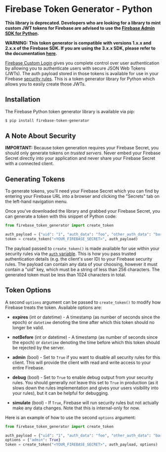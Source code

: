 # Firebase Token Generator - Python

**This library is deprecated. Developers who are looking for a library to mint custom JWT tokens for Firebase are advised to use the [Firebase Admin SDK for Python](https://github.com/firebase/firebase-admin-python).**

**WARNING: This token generator is compatible with versions 1.x.x and 2.x.x of the Firebase SDK. If you are using the 3.x.x SDK, please refer to the documentation [here](https://firebase.google.com/docs/auth/admin/create-custom-tokens#create_custom_tokens_using_a_third-party_jwt_library).**

[Firebase Custom Login](https://www.firebase.com/docs/web/guide/simple-login/custom.html)
gives you complete control over user authentication by allowing you to authenticate users
with secure JSON Web Tokens (JWTs). The auth payload stored in those tokens is available
for use in your Firebase [security rules](https://www.firebase.com/docs/security/api/rule/).
This is a token generator library for Python which allows you to easily create those JWTs.


## Installation

The Firebase Python token generator library is available via pip:

```bash
$ pip install firebase-token-generator
```

## A Note About Security

**IMPORTANT:** Because token generation requires your Firebase Secret, you should only generate
tokens on *trusted servers*. Never embed your Firebase Secret directly into your application and
never share your Firebase Secret with a connected client.


## Generating Tokens

To generate tokens, you'll need your Firebase Secret which you can find by entering your Firebase
URL into a browser and clicking the "Secrets" tab on the left-hand navigation menu.

Once you've downloaded the library and grabbed your Firebase Secret, you can generate a token with
this snippet of Python code:

```python
from firebase_token_generator import create_token

auth_payload = {"uid": "1", "auth_data": "foo", "other_auth_data": "bar"}
token = create_token("<YOUR_FIREBASE_SECRET>", auth_payload)
```

The payload passed to `create_token()` is made available for use within your
security rules via the [`auth` variable](https://www.firebase.com/docs/security/api/rule/auth.html).
This is how you pass trusted authentication details (e.g. the client's user ID)
to your Firebase security rules. The payload can contain any data of your
choosing, however it must contain a "uid" key, which must be a string of less
than 256 characters. The generated token must be less than 1024 characters in
total.


## Token Options

A second `options` argument can be passed to `create_token()` to modify how Firebase treats the
token. Available options are:

* **expires** (int or datetime) - A timestamp (as number of seconds since the epoch) or `datetime`
denoting the time after which this token should no longer be valid.

* **notBefore** (int or datetime) - A timestamp (as number of seconds since the epoch) or `datetime`
denoting the time before which this token should be rejected by the server.

* **admin** (bool) - Set to `True` if you want to disable all security rules for this client. This
will provide the client with read and write access to your entire Firebase.

* **debug** (bool) - Set to `True` to enable debug output from your security rules. You should
generally *not* leave this set to `True` in production (as it slows down the rules implementation
and gives your users visibility into your rules), but it can be helpful for debugging.

* **simulate** (bool) - If `True`, Firebase will run security rules but not actually make any
data changes. Note that this is internal-only for now.

Here is an example of how to use the second `options` argument:

```python
from firebase_token_generator import create_token

auth_payload = {"uid": "1", "auth_data": "foo", "other_auth_data": "bar"}
options = {"admin": True}
token = create_token("<YOUR_FIREBASE_SECRET>", auth_payload, options)
```
